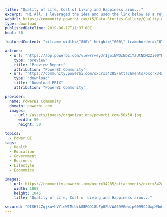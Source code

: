 ```yaml
---
title: "Quality of Life, Cost of Living and Happiness arou..."
excerpt: "Hi All, I leveraged the idea and used the link below as a reference to build this model, and I also used the same data sources that were mentioned"
webUrl: https://community.powerbi.com/t5/Data-Stories-Gallery/Quality-of-Life-Cost-of-Living-and-Happiness-around-the-World/m-p/716949
type: download
publishedDateTime: 2019-06-17T11:37:00Z
heat: 50

featuredContent: "<iframe width=\"800\" height=\"600\" frameborder=\"0\" src=\"https://app.powerbi.com/view?r=eyJrIjoiNWQxNDZiY2UtNDM2Zi00YWNiLWFlY2QtYjBmOWUwNDk2MzEwIiwidCI6ImUxMzk1OWFkLTYyNzktNDIwYy1hYmEzLWE5ZTgzYzg1YWQyZSIsImMiOjh9\"></iframe>"

actions:
  - url: "https://app.powerbi.com/view?r=eyJrIjoiNWQxNDZiY2UtNDM2Zi00YWNiLWFlY2QtYjBmOWUwNDk2MzEwIiwidCI6ImUxMzk1OWFkLTYyNzktNDIwYy1hYmEzLWE5ZTgzYzg1YWQyZSIsImMiOjh9"
    type: "preview"
    title: "Preview Report"
    attribution: "PowerBI Community"
  - url: "https://community.powerbi.com/oxcrx34285/attachments/oxcrx34285/DataStoriesGallery/2684/2/Quality%20Of%20Life.pbix"
    type: "download"
    title: "Download PBIX"
    attribution: "PowerBI Community"

provider:
  name: PowerBI Community
  domain: powerbi.com
  images:
    - url: /assets/images/organizations/powerbi.com-50x50.jpg
      width: 50
      height: 50

topics:
  - Power BI
tags:
  - Health
  - Education
  - Government
  - Business
  - Lifestyle
  - Economics

images:
  - url: https://community.powerbi.com/oxcrx34285/attachments/oxcrx34285/DataStoriesGallery/2684/1/Quality%20of%20Life%20and%20Happiness.JPG
    width: 1868
    height: 1045
    title: "Quality of Life, Cost of Living and Happiness arou..."

secured: "DISH7LZqjku+hVYleWIMcUik0HFQD18LFp0FU/WA69VEdwipG099CCUxpNNnGeNIB97xXq7w7jK2sNNDv/QNbS/mZ/3WoCAVwhRVf5vbsNmZKDgpKyB1K98y3Pb3Bc1gWkX/UIeIvuD/Q4+ZFWOi0olqywJW8d9YmHcnlbh9UY3Z4yCvUamA1rIPDeQph8j3AO+KMYSKsSfkpnSEDAwRe6s1AlkMxztTaiPI+MkHb8AB7MP3ZYwSCVbyboxiYpOb9GAVYWiOttcR+jsHgwS1a7k9XWzJtLiZQq+HuMFr1aAMbW5taw6NmhFqeyUaUH7QqLyAL7THdECnlK+OkqwpnUAn0jZeqz2Y4iRnCG6gy5rpDQVehmZvUICEl2hzcr0FvGOe+Of45/6dIeq7RCd3Vg==;yyc9/WmDo/dN7c+vYOsbcA=="
---
```


